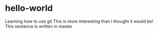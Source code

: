# hello-world
Learning how to use git
This is more interesting than I thought it would be!
This sentence is written in master
